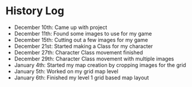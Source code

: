 # History Log

- December 10th: Came up with project
- December 11th: Found some images to use for my game
- December 15th: Cutting out a few images for my game
- December 21st: Started making a Class for my character
- December 27th: Character Class movement finished
- December 29th: Character Class movement with multiple images
- January 4th: Started my map creation by cropping images for the grid
- January 5th: Worked on my grid map level
- January 6th: Finished my level 1 grid based map layout
